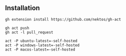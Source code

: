 


## Installation
```shell
gh extension install https://github.com/nektos/gh-act
```


```shell
gh act push
gh act -l pull_request

act -P ubuntu-latest=-self-hosted
act -P windows-latest=-self-hosted
act -P macos-latest=-self-hosted
```
